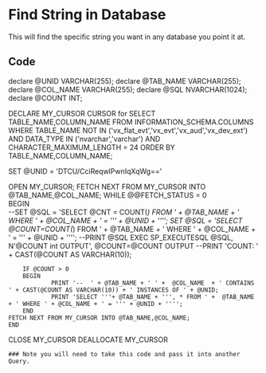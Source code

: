# Find String in Database

This will find the specific string you want in any database you point it at.


## Code

declare @UNID VARCHAR(255);
declare @TAB_NAME VARCHAR(255);
declare @COL_NAME VARCHAR(255);
declare @SQL NVARCHAR(1024);
declare @COUNT INT;

DECLARE  MY_CURSOR CURSOR for
SELECT TABLE_NAME,COLUMN_NAME
	FROM INFORMATION_SCHEMA.COLUMNS
	WHERE TABLE_NAME NOT IN ('vx_flat_evt','vx_evt','vx_aud','vx_dev_ext') 
	AND DATA_TYPE IN ('nvarchar','varchar')
	AND CHARACTER_MAXIMUM_LENGTH = 24
	ORDER BY TABLE_NAME,COLUMN_NAME;

SET @UNID = 'DTCU/CciReqwlPwnIqXqWg=='

OPEN MY_CURSOR;
FETCH NEXT FROM MY_CURSOR INTO @TAB_NAME,@COL_NAME;
WHILE @@FETCH_STATUS = 0  
BEGIN  
		--SET @SQL = 'SELECT @CNT = COUNT(*) FROM ' +  @TAB_NAME + ' WHERE ' + @COL_NAME + ' = ''' + @UNID + '''';
		SET @SQL = 'SELECT @COUNT=COUNT(*) FROM ' +  @TAB_NAME + ' WHERE ' + @COL_NAME + ' = ''' + @UNID + '''';
		--PRINT @SQL
		EXEC SP_EXECUTESQL @SQL, N'@COUNT int OUTPUT', @COUNT=@COUNT OUTPUT
		--PRINT 'COUNT: ' + CAST(@COUNT AS VARCHAR(10));
		
		IF @COUNT > 0 
		BEGIN
				PRINT '--  ' + @TAB_NAME + ' ' +  @COL_NAME  + ' CONTAINS ' + CAST(@COUNT AS VARCHAR(10)) + ' INSTANCES OF ' + @UNID;
				PRINT 'SELECT '''+ @TAB_NAME + ''', * FROM ' +  @TAB_NAME + ' WHERE ' + @COL_NAME + ' = ''' + @UNID + '''';
		END 
	FETCH NEXT FROM MY_CURSOR INTO @TAB_NAME,@COL_NAME;
	END 
	
CLOSE MY_CURSOR 
DEALLOCATE MY_CURSOR

```
### Note you will need to take this code and pass it into another Query.
```